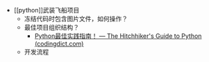 - [[python]]武装飞船项目
	- 冻结代码时包含图片文件，如何操作？
	- 最佳项目组织结构？
		- [Python最佳实践指南！ — The Hitchhiker's Guide to Python (codingdict.com)](https://doc.codingdict.com/python-guide-cn/index.html)
	- 开发流程